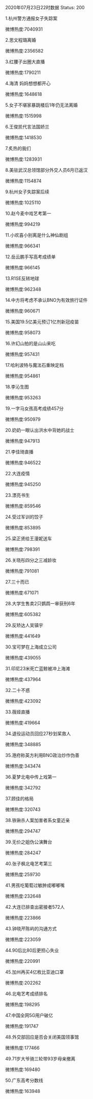 2020年07月23日22时数据
Status: 200

1.杭州警方通报女子失踪案

微博热度:7040931

2.思文程璐离婚

微博热度:2356582

3.红腰子出圈大直播

微博热度:1790211

4.海清 妈妈想想都开心

微博热度:1648618

5.女子不堪家暴跳楼后1年仍无法离婚

微博热度:1515998

6.王俊凯代言法国娇兰

微博热度:1418530

7.炙热的我们

微博热度:1283931

8.美驻武汉总领馆部分外交人员6月已返汉

微博热度:1154874

9.杭州女子失踪案后续

微博热度:1025110

10.赵今麦中戏艺考第一

微博热度:994219

11.小欢喜小别离是什么神仙剧组

微博热度:966341

12.岳云鹏手写高考成绩单

微博热度:966145

13.R1SE反转地球

微博热度:962348

14.中方将考虑不承认BNO为有效旅行证件

微博热度:960671

15.美国19.5亿美元预订1亿剂新冠疫苗

微博热度:958073

16.许幻山拍的是山山来吃

微博热度:957431

17.哈利波特与魔法石重映定档

微博热度:954861

18.李沁生图

微博热度:953263

19.一字马女孩高考成绩457分

微博热度:950979

20.奶奶一眼认出洪水中背她的战士

微博热度:947913

21.李佳琦直播

微博热度:946522

22.大连疫情

微博热度:945250

23.漂亮书生

微博热度:859546

24.受过军训的饺子

微博热度:853895

25.梁正贤给王漫妮送车

微博热度:798391

26.关晓彤四分之三减龄妆

微博热度:791081

27.三十而已

微博热度:671071

28.大学生售卖2只鹦鹉一审获刑6年

微博热度:605382

29.反矫达人吴镇宇

微博热度:441649

30.宝可梦在上海成立公司

微博热度:439055

31.印尼23米死亡蓝鲸被冲上海滩

微博热度:437964

32.二十不惑

微博热度:423092

33.薇娅直播

微博热度:419664

34.退役运动员回应27秒划桨救人

微博热度:348885

35.港府称英方利用BNO政治炒作伪善

微博热度:343474

36.夏梦北电中传上戏第一

微博热度:342792

37.顾佳的格局

微博热度:320743

38.铁锹杀人案加害者系女童近亲

微博热度:294747

39.无价之姐伪公演舞台

微博热度:284247

40.张子枫北电艺考第三

微博热度:259730

41.男孩吃葡萄过敏肿成嘟嘟嘴

微博热度:232648

42.大连已排查出密接者572人

微博热度:223866

43.钟晓芹陈屿的沟通方式

微博热度:223059

44.90后比80后更担心失业

微博热度:220991

45.加州再买4亿枚比亚迪口罩

微博热度:202262

46.北电艺考成绩排名

微博热度:198295

47.中国全网5G用户破亿

微博热度:191747

48.外交部回应是否会关闭美国领事馆

微博热度:177466

49.71岁大爷骑三轮带93岁母亲撤离

微博热度:169480

50.广东高考分数线

微博热度:163948

